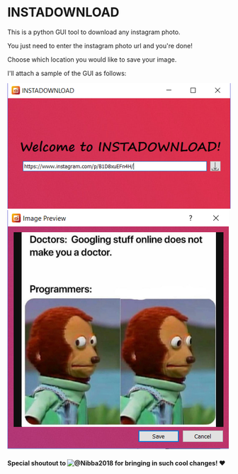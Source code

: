 # INSTADOWNLOAD

This is a python GUI tool to download any instagram photo.

You just need to enter the instagram photo url and you're done!

Choose which location you would like to save your image.

I'll attach a sample of the GUI as follows:

![ALT TEXT](https://github.com/GangulyShreyan/INSTADOWNLOAD/blob/master/Capture1.PNG)
![ALT TEXT](https://github.com/GangulyShreyan/INSTADOWNLOAD/blob/master/Capture2.PNG)

#### Special shoutout to ![@Nibba2018](https://github.com/Nibba2018) for bringing in such cool changes! ❤️
